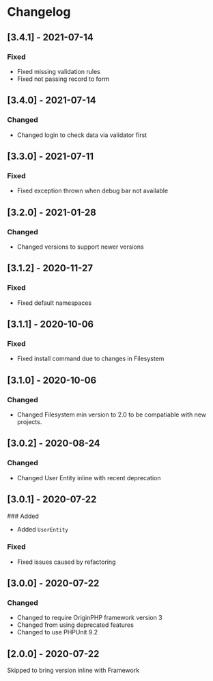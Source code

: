 # Changelog

## [3.4.1] - 2021-07-14

### Fixed

- Fixed missing validation rules
- Fixed not passing record to form

## [3.4.0] - 2021-07-14

### Changed

- Changed login to check data via validator first

## [3.3.0] - 2021-07-11

### Fixed

- Fixed exception thrown when debug bar not available

## [3.2.0] - 2021-01-28

### Changed

- Changed versions to support newer versions

## [3.1.2] - 2020-11-27

### Fixed

- Fixed default namespaces

## [3.1.1] - 2020-10-06

### Fixed

- Fixed install command due to changes in Filesystem

## [3.1.0] - 2020-10-06

### Changed

- Changed Filesystem min version to 2.0 to be compatiable with new projects.

## [3.0.2] - 2020-08-24

### Changed

- Changed User Entity inline with recent deprecation

## [3.0.1] - 2020-07-22

### Added

- Added `UserEntity`

### Fixed

- Fixed issues caused by refactoring

## [3.0.0] - 2020-07-22

### Changed

- Changed to require OriginPHP framework version 3
- Changed from using deprecated features
- Changed to use PHPUnit 9.2

## [2.0.0] - 2020-07-22

Skipped to bring version inline with Framework
